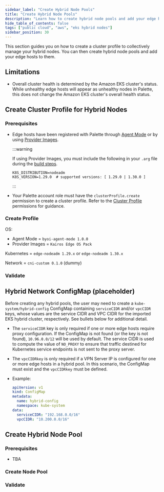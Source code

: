 ```yaml
---
sidebar_label: "Create Hybrid Node Pools"
title: "Create Hybrid Node Pools"
description: "Learn how to create hybrid node pools and add your edge hosts to them."
hide_table_of_contents: false
tags: ["public cloud", "aws", "eks hybrid nodes"]
sidebar_position: 30
---
```


This section guides you on how to create a cluster profile to collectively manage your hybrid nodes. You can then create hybrid node pools and add your edge hosts to them.

## Limitations

- Overall cluster health is determined by the Amazon EKS cluster's status. While unhealthy edge hosts will appear as
  unhealthy nodes in Palette, this does not change the Amazon EKS cluster's overall health status.

## Create Cluster Profile for Hybrid Nodes

### Prerequisites

- Edge hosts have been registered with Palette through [Agent Mode](../../../../deployment-modes/agent-mode/agent-mode.md) or by using [Provider Images](../../../edge/edgeforge-workflow/palette-canvos/build-provider-images.md).

  :::warning

  If using Provider Images, you must include the following in your `.arg` file during the [build steps](../../../edge/edgeforge-workflow/palette-canvos/build-provider-images.md#build-provider-images).

  ```shell
  K8S_DISTRIBUTION=nodeadm
  K8S_VERSION=1.29.0  # supported versions: [ 1.29.0 | 1.30.0 ]
  ```

  :::

- Your Palette account role must have the `clusterProfile.create` permission to create a cluster profile. Refer to the
  [Cluster Profile](../../../../user-management/palette-rbac/project-scope-roles-permissions.md#cluster-profile)
  permissions for guidance.

### Create Profile

OS:
* Agent Mode = `byoi-agent-mode 1.0.0`
* Provider Images = `Kairos Edge OS Pack`

Kubernetes = `edge-nodeadm 1.29.x` or `edge-nodeadm 1.30.x`

Network = `cni-custom 0.1.0` (dummy)

### Validate


## Hybrid Network ConfigMap (placeholder)

Before creating any hybrid pools, the user may need to create a `kube-system/hybrid-config` ConfigMap containing `serviceCIDR` and/or `vpcCIDR` keys, whose values are the service CIDR and VPC CIDR for the imported EKS hybrid cluster, respectively. See bullets below for additional detail.

* The `serviceCIDR` key is only required if one or more edge hosts require proxy configuration. If the ConfigMap is not found (or the key is not found), `10.96.0.0/12` will be used by default. The service CIDR is used to compute the value of `NO_PROXY` to ensure that traffic destined for Kubernetes service endpoints is not sent to the proxy server.

* The `vpcCIDRkey` is only required if a VPN Server IP is configured for one or more edge hosts in a hybrid pool. In this scenario, the ConfigMap must exist and the `vpcCIDRkey` must be defined.

* Example:

  ```yaml
  apiVersion: v1
  kind: ConfigMap
  metadata:
    name: hybrid-config
    namespace: kube-system
  data:
    serviceCIDR: "192.168.0.0/16"
    vpcCIDR: "10.200.0.0/16"
  ```

## Create Hybrid Node Pool

### Prerequisites

- TBA

### Create Node Pool


### Validate
